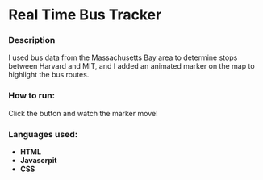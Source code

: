 # Real Time Bus Tracker

### Description ###
I used bus data from the Massachusetts Bay area to determine stops between Harvard and MIT, and I added an animated marker on the map to highlight the bus routes.

### How to run: ###
Click the button and watch the marker move!

### Languages used: ###
- <b>HTML</b>
- <b>Javascrpit</b>
- <b>CSS</b>
